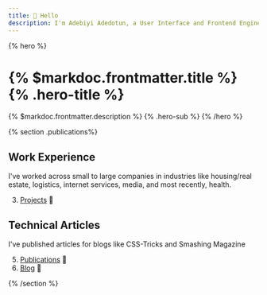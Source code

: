 ```yaml
---
title: 👋 Hello
description: I'm Adebiyi Adedotun, a User Interface and Frontend Engineer passionate about building web interfaces and experiences that are accessible, delightful, inclusive, functional, and, ultimately, simple.
---
```


{% hero %}
# {% $markdoc.frontmatter.title %} {% .hero-title %}
{% $markdoc.frontmatter.description %} {% .hero-sub %}
{% /hero %}

{% section .publications%}

## Work Experience

I've worked across small to large companies in industries like housing/real estate, logistics, internet services, media, and most recently, health.

3. [Projects](/projects) 🔗

## Technical Articles
I've published articles for blogs like CSS-Tricks and Smashing Magazine

5. [Publications](/publications) 🔗
2. [Blog](/blog) 🔗


{% /section %}
